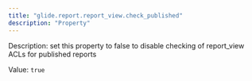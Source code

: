 ```yaml
---
title: "glide.report.report_view.check_published"
description: "Property"
---
```


Description: set this property to false to disable checking of report_view ACLs for published reports

Value: `true`